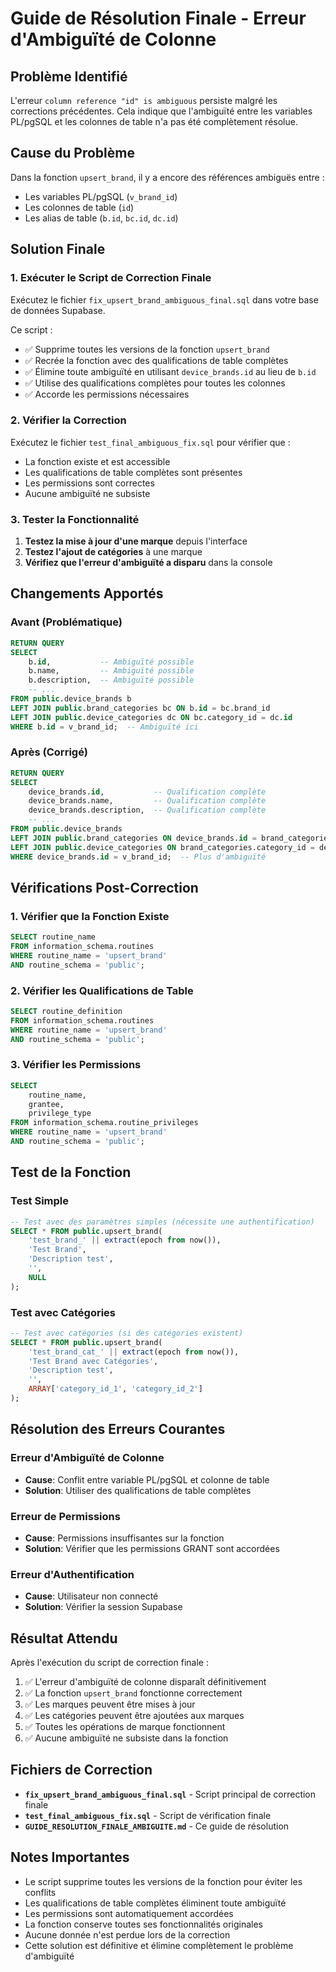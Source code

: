 # Guide de Résolution Finale - Erreur d'Ambiguïté de Colonne

## Problème Identifié

L'erreur `column reference "id" is ambiguous` persiste malgré les corrections précédentes. Cela indique que l'ambiguïté entre les variables PL/pgSQL et les colonnes de table n'a pas été complètement résolue.

## Cause du Problème

Dans la fonction `upsert_brand`, il y a encore des références ambiguës entre :
- Les variables PL/pgSQL (`v_brand_id`)
- Les colonnes de table (`id`)
- Les alias de table (`b.id`, `bc.id`, `dc.id`)

## Solution Finale

### 1. Exécuter le Script de Correction Finale

Exécutez le fichier `fix_upsert_brand_ambiguous_final.sql` dans votre base de données Supabase.

Ce script :
- ✅ Supprime toutes les versions de la fonction `upsert_brand`
- ✅ Recrée la fonction avec des qualifications de table complètes
- ✅ Élimine toute ambiguïté en utilisant `device_brands.id` au lieu de `b.id`
- ✅ Utilise des qualifications complètes pour toutes les colonnes
- ✅ Accorde les permissions nécessaires

### 2. Vérifier la Correction

Exécutez le fichier `test_final_ambiguous_fix.sql` pour vérifier que :
- La fonction existe et est accessible
- Les qualifications de table complètes sont présentes
- Les permissions sont correctes
- Aucune ambiguïté ne subsiste

### 3. Tester la Fonctionnalité

1. **Testez la mise à jour d'une marque** depuis l'interface
2. **Testez l'ajout de catégories** à une marque
3. **Vérifiez que l'erreur d'ambiguïté a disparu** dans la console

## Changements Apportés

### Avant (Problématique)
```sql
RETURN QUERY
SELECT 
    b.id,           -- Ambiguïté possible
    b.name,         -- Ambiguïté possible
    b.description,  -- Ambiguïté possible
    -- ...
FROM public.device_brands b
LEFT JOIN public.brand_categories bc ON b.id = bc.brand_id
LEFT JOIN public.device_categories dc ON bc.category_id = dc.id
WHERE b.id = v_brand_id;  -- Ambiguïté ici
```

### Après (Corrigé)
```sql
RETURN QUERY
SELECT 
    device_brands.id,           -- Qualification complète
    device_brands.name,         -- Qualification complète
    device_brands.description,  -- Qualification complète
    -- ...
FROM public.device_brands
LEFT JOIN public.brand_categories ON device_brands.id = brand_categories.brand_id
LEFT JOIN public.device_categories ON brand_categories.category_id = device_categories.id
WHERE device_brands.id = v_brand_id;  -- Plus d'ambiguïté
```

## Vérifications Post-Correction

### 1. Vérifier que la Fonction Existe
```sql
SELECT routine_name 
FROM information_schema.routines 
WHERE routine_name = 'upsert_brand'
AND routine_schema = 'public';
```

### 2. Vérifier les Qualifications de Table
```sql
SELECT routine_definition 
FROM information_schema.routines 
WHERE routine_name = 'upsert_brand'
AND routine_schema = 'public';
```

### 3. Vérifier les Permissions
```sql
SELECT 
    routine_name,
    grantee,
    privilege_type
FROM information_schema.routine_privileges 
WHERE routine_name = 'upsert_brand'
AND routine_schema = 'public';
```

## Test de la Fonction

### Test Simple
```sql
-- Test avec des paramètres simples (nécessite une authentification)
SELECT * FROM public.upsert_brand(
    'test_brand_' || extract(epoch from now()), 
    'Test Brand', 
    'Description test', 
    '', 
    NULL
);
```

### Test avec Catégories
```sql
-- Test avec catégories (si des catégories existent)
SELECT * FROM public.upsert_brand(
    'test_brand_cat_' || extract(epoch from now()), 
    'Test Brand avec Catégories', 
    'Description test', 
    '', 
    ARRAY['category_id_1', 'category_id_2']
);
```

## Résolution des Erreurs Courantes

### Erreur d'Ambiguïté de Colonne
- **Cause**: Conflit entre variable PL/pgSQL et colonne de table
- **Solution**: Utiliser des qualifications de table complètes

### Erreur de Permissions
- **Cause**: Permissions insuffisantes sur la fonction
- **Solution**: Vérifier que les permissions GRANT sont accordées

### Erreur d'Authentification
- **Cause**: Utilisateur non connecté
- **Solution**: Vérifier la session Supabase

## Résultat Attendu

Après l'exécution du script de correction finale :

1. ✅ L'erreur d'ambiguïté de colonne disparaît définitivement
2. ✅ La fonction `upsert_brand` fonctionne correctement
3. ✅ Les marques peuvent être mises à jour
4. ✅ Les catégories peuvent être ajoutées aux marques
5. ✅ Toutes les opérations de marque fonctionnent
6. ✅ Aucune ambiguïté ne subsiste dans la fonction

## Fichiers de Correction

- **`fix_upsert_brand_ambiguous_final.sql`** - Script principal de correction finale
- **`test_final_ambiguous_fix.sql`** - Script de vérification finale
- **`GUIDE_RESOLUTION_FINALE_AMBIGUITE.md`** - Ce guide de résolution

## Notes Importantes

- Le script supprime toutes les versions de la fonction pour éviter les conflits
- Les qualifications de table complètes éliminent toute ambiguïté
- Les permissions sont automatiquement accordées
- La fonction conserve toutes ses fonctionnalités originales
- Aucune donnée n'est perdue lors de la correction
- Cette solution est définitive et élimine complètement le problème d'ambiguïté






